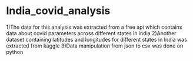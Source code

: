 # India_covid_analysis
1)The data for this analysis was extracted from a free api which contains data about covid parameters across different states in india
2)Another dataset containing latitudes and longitudes for different states in India was extracted from kaggle
3)Data manipulation from json to csv was done on python
